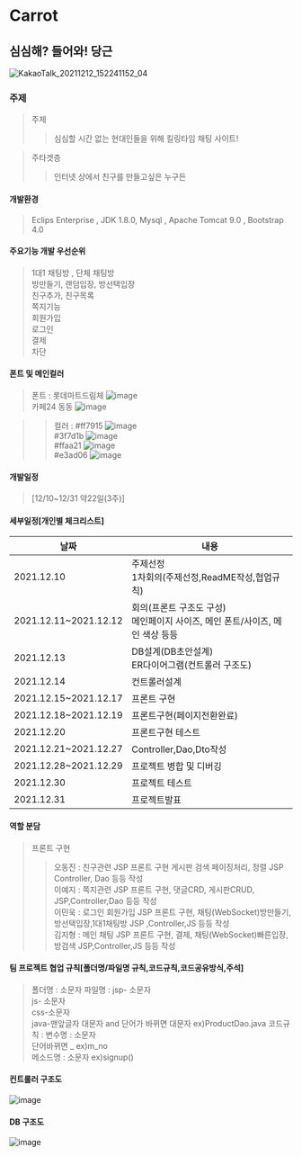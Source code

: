 # Carrot
## 심심해? 들어와! 당근
![KakaoTalk_20211212_152241152_04](https://user-images.githubusercontent.com/91596526/145940316-5581bc88-5f7b-4a63-9097-8100c1549309.gif)

### 주제
> 주제
>> 심심할 시간 없는 현대인들을 위해 킬링타임 채팅 사이트!

> 주타겟층
>> 인터넷 상에서 친구를 만들고싶은 누구든

#### 개발환경
> Eclips Enterprise , JDK 1.8.0, Mysql , Apache Tomcat 9.0 , Bootstrap 4.0

#### 주요기능 개발 우선순위
> 1대1 채팅방 , 단체 채팅방<br>
> 방만들기, 랜덤입장, 방선택입장<br>
> 친구추가, 친구목록<br>
> 쪽지기능<br>
> 회원가입<br>
> 로그인<br>
> 결제<br>
> 차단<br>


#### 폰트 및 메인컬러
> 폰트 : 롯데마트드림체 ![image](https://user-images.githubusercontent.com/91596526/147302227-b08b646e-ace8-470a-a546-5b6c8a1e6425.png)<br>
> 카페24 동동  ![image](https://user-images.githubusercontent.com/91596526/145939938-f0ddec36-0da4-45a9-ae70-f6fe6bac173d.png)

>> 컬러 : #ff7915 ![image](https://user-images.githubusercontent.com/91596526/145911414-b210ee1b-a58c-4613-8b97-b6aa476c2497.png)<br>
    #3f7d1b ![image](https://user-images.githubusercontent.com/91596526/145911372-251b22ec-bfa5-458d-84f8-ea30806d2876.png)<br>
    #ffaa21 ![image](https://user-images.githubusercontent.com/91596526/145911314-7485d8b8-f435-4690-97a7-9d75e4d8f784.png)<br>
    #e3ad06 ![image](https://user-images.githubusercontent.com/91596526/145911223-8a0cf0d9-d2af-4f09-9412-db09286fbbdc.png)



#### 개발일정
> [12/10~12/31 약22일(3주)]

#### 세부일정[개인별 체크리스트]
|날짜|내용|
|---|---|
|2021.12.10|주제선정<br>1차회의(주제선정,ReadME작성,협업규칙)|
|2021.12.11~2021.12.12|회의(프론트 구조도 구성)<br> 메인페이지 사이즈, 메인 폰트/사이즈, 메인 색상 등등 |
|2021.12.13|DB설계(DB초안설계)<br> ER다이어그램(컨트롤러 구조도)|
|2021.12.14|컨트롤러설계|
|2021.12.15~2021.12.17|프론트 구현|
|2021.12.18~2021.12.19|프론트구현(페이지전환완료)|
|2021.12.20|프론트구현 테스트|
|2021.12.21~2021.12.27|Controller,Dao,Dto작성|
|2021.12.28~2021.12.29|프로젝트 병합 및 디버깅|
|2021.12.30|프로젝트 테스트|
|2021.12.31|프로젝트발표|

#### 역할 분담
> 프론트 구현
>> 오동진 : 친구관련 JSP 프론트 구현 게시판 검색 페이징처리, 정렬 JSP Controller, Dao 등등 작성<br>
>> 이예지 : 쪽지관련 JSP 프론트 구현, 댓글CRD, 게시판CRUD, JSP,Controller,Dao 등등 작성<br>
>> 이민욱 : 로그인 회원가입 JSP 프론트 구현, 채팅(WebSocket)방만들기,방선택입장,1대1채팅방 JSP ,Controller,JS 등등 작성<br>
>> 김지형 : 메인 채팅 JSP 프론트 구현, 결제, 채팅(WebSocket)빠른입장,방검색 JSP,Controller,JS 등등 작성

#### 팀 프로젝트 협업 규칙[폴더명/파일명 규칙,코드규칙,코드공유방식,주석]
> 폴더명 : 소문자
> 파일명 : jsp- 소문자<br> js- 소문자 <br> css-소문자 <br> java-맨앞글자 대문자 and 단어가 바뀌면 대문자 ex)ProductDao.java
> 코드규칙 : 변수명 : 소문자 <br> 단어바뀌면 _ ex)m_no <br> 메소드명 : 소문자 ex)signup() <br> 

#### 컨트롤러 구조도 
![image](https://user-images.githubusercontent.com/91596526/145777219-3022d0aa-7f87-493f-a9fe-5ffde01d0a47.png)

#### DB 구조도
![image](https://user-images.githubusercontent.com/91596526/145779999-38c0a3cd-74a5-4a0b-9709-2f8781834182.png)

